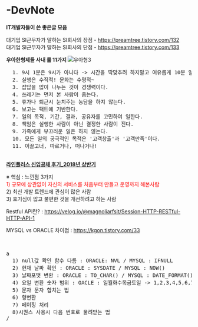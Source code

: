 # -DevNote
<b>IT개발자들이 쓴 좋은글 모음</b>

대기업 SI근무자가 말하는 SI회사의 장점 - <a href="https://preamtree.tistory.com/132">https://preamtree.tistory.com/132</a><br>
대기업 SI근무자가 말하는 SI회사의 단점 - <a href = "https://preamtree.tistory.com/133">https://preamtree.tistory.com/133</a>

<b>우아한형제들 사내 룰 11가지 </b>
![우아형3](https://user-images.githubusercontent.com/70615344/98752172-fabb9a80-2404-11eb-8ef9-64344239d849.jpg)
<pre>
  1. 9시 1분은 9시가 아니다 -> 시간을 딱맞추려 하지말고 여유롭게 10분 일찍 도착하는 습관을 가져라
  2. 실행은 수직적! 문화는 수평적~
  3. 잡답을 많이 나누는 것이 경쟁력이다.
  4. 쓰레기는 먼저 본 사람이 줍는다.
  5. 휴가나 퇴근시 눈치주는 농담을 하지 않는다.
  6. 보고는 팩트에 기반한다.
  7. 일의 목적, 기간, 결과, 공유자를 고민하여 일한다.
  8. 책임은 실행한 사람이 아닌 결정한 사람이 진다.
  9. 가족에게 부끄러운 일은 하지 않는다.
  10. 모든 일의 궁극적인 목적은 '고객창출'과 '고객만족'이다.
  11. 이끌고너, 따르거나, 떠나거나!
 
</pre>

<a href="https://preamtree.tistory.com/147"><b>라인플러스 신입공채 후기_2018년 상반기</b></a>
<p>
※ 핵심 : 느낀점 3가지 <br>
  <span style="color:red"> 1) 규모에 상관없이 자신의 서비스를 처음부터 만들고 운영까지 해본사람</span><br>
 2) 최신 개발 트렌드에 관심이 많은 사람<br>
 3) 호기심이 많고 불편한 것을 개선하려고 하는 사람<br>

</p>

Restful API란? : https://velog.io/@magnoliarfsit/Session-HTTP-RESTful-HTTP-API-1

MYSQL vs ORACLE 차이점 : https://kgon.tistory.com/33
<pre>


a
  1) null값 확인 함수 다름 : ORACLE: NVL / MYSQL : IFNULL
  2) 현재 날짜 확인 : ORACLE : SYSDATE / MYSQL : NOW()
  3) 날짜포맷 변환 : ORACLE : TO_CHAR() / MYSQL : DATE_FORMAT()
  4) 요일 변환 숫자 범위 : OACLE : 일월화수목금토일 -> 1,2,3,4,5,6,7 / MYSQL : 일월화수목금토일 -> 0,1,2,3,4,5,6
  5) 문자 문자 합치는 법
  6) 형변환
  7) 페이징 처리
  8)시퀀스 사용시 다음 번호로 물려받는 법
/
</pre>
